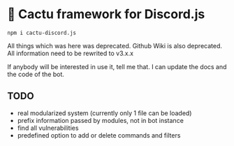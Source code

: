 # 🌵 Cactu framework for Discord.js
`npm i cactu-discord.js`

All things which was here was deprecated.
Github Wiki is also deprecated. All information need to be rewrited to v3.x.x

If anybody will be interested in use it, tell me that.
I can update the docs and the code of the bot.

## TODO
 * real modularized system (currently only 1 file can be loaded)
 * prefix information passed by modules, not in bot instance
 * find all vulnerabilities
 * predefined option to add or delete commands and filters